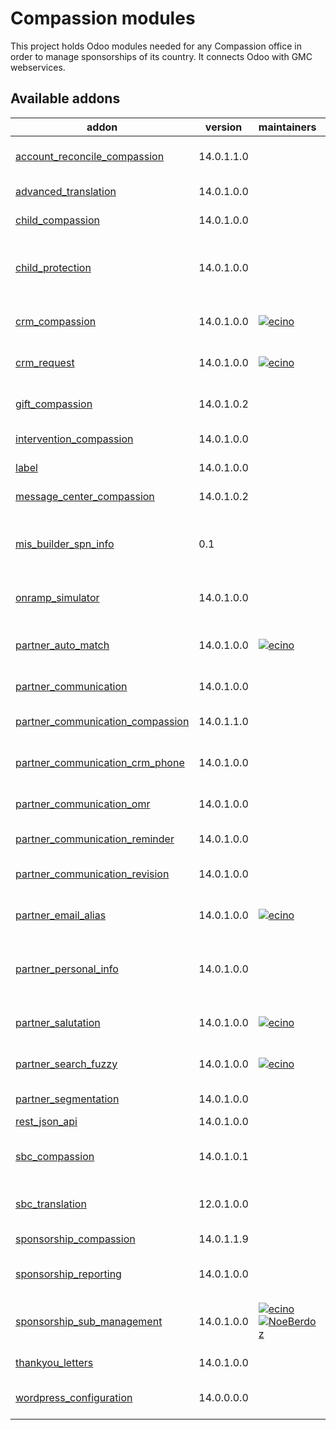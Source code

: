 # Compassion modules

This project holds Odoo modules needed for any Compassion office in order to manage
sponsorships of its country. It connects Odoo with GMC webservices.

[//]: # "addons"

## Available addons

| addon                                                                 | version    | maintainers                                                                                                                                                           | summary                                                        |
| --------------------------------------------------------------------- | ---------- | --------------------------------------------------------------------------------------------------------------------------------------------------------------------- | -------------------------------------------------------------- |
| [account_reconcile_compassion](account_reconcile_compassion/)         | 14.0.1.1.0 |                                                                                                                                                                       | Bank Statement Reconcile for Compassion CH                     |
| [advanced_translation](advanced_translation/)                         | 14.0.1.0.0 |                                                                                                                                                                       | Advanced Translation                                           |
| [child_compassion](child_compassion/)                                 | 14.0.1.0.0 |                                                                                                                                                                       | Compassion Children                                            |
| [child_protection](child_protection/)                                 | 14.0.1.0.0 |                                                                                                                                                                       | Add fields for tracking acceptance of child protection charter |
| [crm_compassion](crm_compassion/)                                     | 14.0.1.0.0 | [![ecino](https://github.com/ecino.png?size=30px)](https://github.com/ecino)                                                                                          | Compassion Events and Opportunities                            |
| [crm_request](crm_request/)                                           | 14.0.1.0.0 | [![ecino](https://github.com/ecino.png?size=30px)](https://github.com/ecino)                                                                                          | Enables Customer Support Inbox                                 |
| [gift_compassion](gift_compassion/)                                   | 14.0.1.0.2 |                                                                                                                                                                       | Compassion Sponsorship Gifts                                   |
| [intervention_compassion](intervention_compassion/)                   | 14.0.1.0.0 |                                                                                                                                                                       | Compassion Interventions                                       |
| [label](label/)                                                       | 14.0.1.0.0 |                                                                                                                                                                       | Mass Label Reporting                                           |
| [message_center_compassion](message_center_compassion/)               | 14.0.1.0.2 |                                                                                                                                                                       | Compassion CH Message Center                                   |
| [mis_builder_spn_info](mis_builder_spn_info/)                         | 0.1        |                                                                                                                                                                       | Info on aquisition and departure to report on spn evolution    |
| [onramp_simulator](onramp_simulator/)                                 | 14.0.1.0.0 |                                                                                                                                                                       | Send messages to Compassion Onramps                            |
| [partner_auto_match](partner_auto_match/)                             | 14.0.1.0.0 | [![ecino](https://github.com/ecino.png?size=30px)](https://github.com/ecino)                                                                                          | Find existing contact given any partner data.                  |
| [partner_communication](partner_communication/)                       | 14.0.1.0.0 |                                                                                                                                                                       | Partner Communication                                          |
| [partner_communication_compassion](partner_communication_compassion/) | 14.0.1.1.0 |                                                                                                                                                                       | Compassion Partner Communications                              |
| [partner_communication_crm_phone](partner_communication_crm_phone/)   | 14.0.1.0.0 |                                                                                                                                                                       | Partner Communication CRM Phone                                |
| [partner_communication_omr](partner_communication_omr/)               | 14.0.1.0.0 |                                                                                                                                                                       | Partner Communication OMR                                      |
| [partner_communication_reminder](partner_communication_reminder/)     | 14.0.1.0.0 |                                                                                                                                                                       | Reminder features                                              |
| [partner_communication_revision](partner_communication_revision/)     | 14.0.1.0.0 |                                                                                                                                                                       | Partner Communication Revisions                                |
| [partner_email_alias](partner_email_alias/)                           | 14.0.1.0.0 | [![ecino](https://github.com/ecino.png?size=30px)](https://github.com/ecino)                                                                                          | Add many e-mail addresses on a contact                         |
| [partner_personal_info](partner_personal_info/)                       | 14.0.1.0.0 |                                                                                                                                                                       | Adds a tab on partners for showing personal information        |
| [partner_salutation](partner_salutation/)                             | 14.0.1.0.0 | [![ecino](https://github.com/ecino.png?size=30px)](https://github.com/ecino)                                                                                          | Adds a salutation field on partners                            |
| [partner_search_fuzzy](partner_search_fuzzy/)                         | 14.0.1.0.0 | [![ecino](https://github.com/ecino.png?size=30px)](https://github.com/ecino)                                                                                          | Add fuzzy search on partners                                   |
| [partner_segmentation](partner_segmentation/)                         | 14.0.1.0.0 |                                                                                                                                                                       | Segment Sponsors                                               |
| [rest_json_api](rest_json_api/)                                       | 14.0.1.0.0 |                                                                                                                                                                       | REST Json API                                                  |
| [sbc_compassion](sbc_compassion/)                                     | 14.0.1.0.1 |                                                                                                                                                                       | SBC - Supporter to Beneficiary Communication                   |
| [sbc_translation](sbc_translation/)                                   | 12.0.1.0.0 |                                                                                                                                                                       | SBC - Translation Platform                                     |
| [sponsorship_compassion](sponsorship_compassion/)                     | 14.0.1.1.9 |                                                                                                                                                                       | Compassion Sponsorships                                        |
| [sponsorship_reporting](sponsorship_reporting/)                       | 14.0.1.0.0 |                                                                                                                                                                       | Add the reports for the sponsorships                           |
| [sponsorship_sub_management](sponsorship_sub_management/)             | 14.0.1.0.0 | [![ecino](https://github.com/ecino.png?size=30px)](https://github.com/ecino) [![NoeBerdoz](https://github.com/NoeBerdoz.png?size=30px)](https://github.com/NoeBerdoz) | Compassion SUB Sponsorships Management                         |
| [thankyou_letters](thankyou_letters/)                                 | 14.0.1.0.0 |                                                                                                                                                                       | Thank You Letters                                              |
| [wordpress_configuration](wordpress_configuration/)                   | 14.0.0.0.0 |                                                                                                                                                                       | Wordpress configuration for multi-company                      |

[//]: # "end addons"

